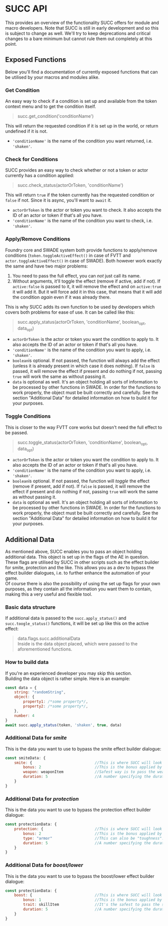 # SUCC API
This provides an overview of the functionality SUCC offers for module and macro developers. Note that SUCC is still in early development and so this is subject to change as well. We'll try to keep deprecations and critical changes to a bare minimum but cannot rule them out completely at this point.

## Exposed Functions
Below you'll find a documentation of currently exposed functions that can be utilised by your macros and modules alike.

### Get Condition
An easy way to check if a condition is set up and available from the token context menu and to get the condition itself.  
> succ.get_condition('conditionName')  

This will return the requested condition if it is set up in the world, or return undefined if it is not.  
- `'conditionName'` is the name of the condition you want returned, i.e. `'shaken'`.

### Check for Conditions
SUCC provides an easy way to check whether or not a token or actor currently has a condition applied:  
> succ.check_status(actorOrToken, 'conditionName')
  
This will return `true` if the token currently has the requested condition or `false` if not. Since it is async, you'll want to `await` it.  
- `actorOrToken` is the actor or token you want to check. It also accepts the ID of an actor or token if that's all you have.
- `'conditionName'` is the name of the condition you want to check, i.e. `'shaken'`.

### Apply/Remove Conditions
Foundry core and SWADE system both provide functions to apply/remove conditions (`token.toggleActiveEffect()` in case of FVTT and `actor.toggleActiveEffect()` in case of SWADE). Both however work exactly the same and have two major problems:  
1. You need to pass the full effect, you can *not* just call its name.
2. Without arguments, it'll toggle the effect (remove if active, add if not). If `active:false` is passed to it, it will remove the effect and on `active:true` it will add it. But it will force add it in this case, that means that it will add the condition *again* even if it was already there.

This is why SUCC adds its own function to be used by developers which covers both problems for ease of use. It can be called like this:  
> succ.apply_status(actorOrToken, 'conditionName', boolean<sub>opt</sub>, data<sub>opt</sub>)
- `actorOrToken` is the actor or token you want the condition to apply to. It also accepts the ID of an actor or token if that's all you have.
- `'conditionName'` is the name of the condition you want to apply, i.e. `'shaken'`.
- `boolean`is optional. If not passed, the function will always add the effect (unless it is already present in which case it does nothing). If `false` is passed, it will remove the effect if present and do nothing if not, passing `true` will work the same as without passing it.
- `data` is optional as well. It's an object holding all sorts of information to be processed by other functions in SWADE. In order for the functions to work properly, the object must be built correctly and carefully. See the section "Additional Data" for detailed information on how to build it for your purposes.  

### Toggle Conditions
This is closer to the way FVTT core works but doesn't need the full effect to be passed.  
> succ.toggle_status(actorOrToken, 'conditionName', boolean<sub>opt</sub>, data<sub>opt</sub>)
- `actorOrToken` is the actor or token you want the condition to apply to. It also accepts the ID of an actor or token if that's all you have.
- `'conditionName'` is the name of the condition you want to apply, i.e. `'shaken'`.
- `boolean`is optional. If not passed, the function will *toggle* the effect (remove if present, add if not). If `false` is passed, it will remove the effect if present and do nothing if not, passing `true` will work the same as without passing it.
- `data` is optional as well. It's an object holding all sorts of information to be processed by other functions in SWADE. In order for the functions to work properly, the object must be built correctly and carefully. See the section "Additional Data" for detailed information on how to build it for your purposes.  

## Additional Data
As mentioned above, SUCC enables you to pass an object holding additional data. This object is set up in the flags of the AE in question. These flags are utilised by SUCC in other scripts such as the effect builder for smite, protection and the like. This allows you as a dev to bypass the effect builder dialogues, i.e. to further enhance the automation of your game.  
Of course there is also the possibility of using the set up flags for your own purposes, as they contain all the information you want them to contain, making this a very useful and flexible tool.  

### Basic data structure
If additional data is passed to the `succ.apply_status()` and `succ.toogle_status()` functions, it will be set up like this on the active effect:  
> data.flags.succ.additionalData  
Inside is the data object placed, which were passed to the aforementioned functions.  

### How to build data
If you're an experienced developer you may skip this section.  
Building the data object is rather simple. Here is an example:  
```js
const data = {
    string: "randomString",
    object: {
        property1: /*some property*/,
        property2: /*some property*/,
    },
    number: 4
}
await succ.apply_status(token, 'shaken', true, data)
```

### Additional Data for *smite*
This is the data you want to use to bypass the smite effect builder dialogue:
```js
const smiteData: {
    smite: {                            //This is where SUCC will look for the data.
        bonus: 2                        //This is the bonus applied by the AE. Negative numbers are possible so be careful what you pass.
        weapon: weaponItem              //Safest way is to pass the weapon item itself but you can pass a string which SUCC will search for on the actor (i.e. "Bow"). You can set it to `null` in which case the owner (or GM if there is no owner) is asked for the weapon.
        duration: 5                     //A number specifying the duration of the effect. It defaults to 5.
    }
}
```

### Additional Data for *protection*
This is the data you want to use to bypass the protection effect builder dialogue:
```js
const protectionData: {
    protection: {                       //This is where SUCC will look for the data.
        bonus: 2                        //This is the bonus applied by the AE. Negative numbers are possible so be careful what you pass.
        type: "armor"                   //This can also be "toughness". It defines to which the bonus is applied to.
        duration: 5                     //A number specifying the duration of the effect. It defaults to 5.
    }
}
```

### Additional Data for *boost/lower*
This is the data you want to use to bypass the boost/lower effect builder dialogue:
```js
const protectionData: {
    boost: {                            //This is where SUCC will look for the data, use 'lower' if the spell was cast using lower.
        bonus: 1                        //This is the bonus applied by the AE. Negative numbers are possible so be careful what you pass. You need to pass the correct die steps (so from d6 to d8 would be 1), if the trait would exceed a d12, it will give it the bonus instead, you do not need to adjust the passed number, the builder automatically does that. If the trait would go below a d4, it'll set it to unskilled (d4-2) instead.
        trait: skillItem                //It's the safest to pass the skills item directly but you can pass a string and the builder will search for that. For Attributes this is the only way to pass it.
        duration: 5                     //A number specifying the duration of the effect. It defaults to 5.
    }
}
```